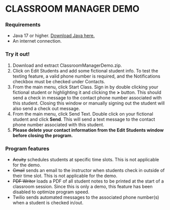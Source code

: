 # CLASSROOM MANAGER DEMO

### Requirements
- Java 17 or higher.  [Download Java here.](https://www.oracle.com/ca-en/java/technologies/downloads/)
- An internet connection.

### Try it out!
1. Download and extract ClassroomManagerDemo.zip.
2. Click on Edit Students and add some fictional student info.  To test the texting feature, a valid phone number is required, and the Notifications checkbox must be checked under Contacts.
3. From the main menu, click Start Class.  Sign in by double clicking  your fictional student or highlighting it and clicking the **>** button.  This should send a check in message to the contact phone number associated with this student.  Closing this window or manually signing out the student will also send a check out message.
4.  From the main menu, click Send Text.  Double click on your fictional student and click **Send**.  This will send a text message to the contact phone number associated with this student.
5.  **Please delete your contact information from the Edit Students window before closing the program.**

### Program features
- ~~Acuity~~ schedules students at specific time slots.  This is not applicable for the demo.
- ~~Gmail~~ sends an email to the instructor when students check in outside of their time slot.  This is not applicable for the demo.
- ~~PDF Writer~~ loads a PDF of all student notes to be printed at the start of a classroom session.  Since this is only a demo, this feature has been disabled to optimize program speed.
- Twilio sends automated messages to the associated phone number(s) when a student is checked in/out.
